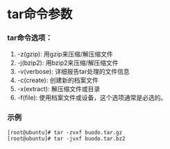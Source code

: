 # tar命令参数
### tar命令选项：
1. -z(gzip): 用gzip来压缩/解压缩文件
2. -j(bzip2): 用bzip2来压缩/解压缩文件
3. -v(verbose): 详细报告tar处理的文件信息
4. -c(create): 创建新的档案文件
5. -x(extract): 解压缩文件或目录
6. -f(file): 使用档案文件或设备，这个选项通常是必选的。

### 示例

~~~shell
[root@ubuntu]# tar -zvxf buodo.tar.gz 
[root@ubuntu]# tar -jvxf buodo.tar.bz2
~~~

